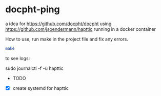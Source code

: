 # docpht-ping

a idea for https://github.com/docpht/docpht using https://github.com/jsoendermann/hapttic running in a  docker  container

How to use, run make in the project file and fix any errors. 

```bash 
make
```


to see logs: 

sudo journalctl -f -u hapttic



- TODO
- [x] create systemd for hapttic

